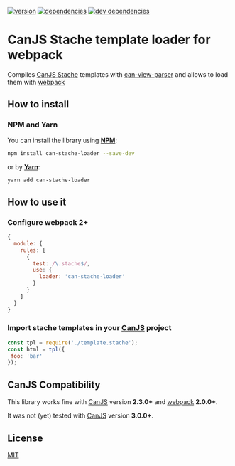 [![version](https://img.shields.io/npm/v/can-stache-loader.svg)](https://www.npmjs.com/package/can-stache-loader)
[![dependencies](https://img.shields.io/david/macku/can-stache-loader.svg)](https://david-dm.org/macku/can-stache-loader)
[![dev dependencies](https://img.shields.io/david/dev/macku/can-stache-loader.svg)](https://david-dm.org/macku/can-stache-loader?type=dev)

# CanJS Stache template loader for webpack

Compiles [CanJS Stache](https://github.com/canjs/can-stache) templates with [can-view-parser](https://github.com/canjs/can-view-parser) and allows to load them with [webpack](https://webpack.github.io/)


## How to install

### NPM and Yarn

You can install the library using [**NPM**](https://www.npmjs.com):

```bash
npm install can-stache-loader --save-dev
```

or by [**Yarn**](https://yarnpkg.com/):

```bash
yarn add can-stache-loader
```

## How to use it


### Configure webpack 2+

```js
{
  module: {
    rules: [
      {
        test: /\.stache$/,
        use: {
          loader: 'can-stache-loader'
        }
      }
    ]
  }
}
```

### Import stache templates in your [CanJS](https://canjs.com/) project

```js
const tpl = require('./template.stache');
const html = tpl({
 foo: 'bar'
});
```

## CanJS Compatibility

This library works fine with [CanJS](https://v2.canjs.com/) version **2.3.0+** and [webpack](https://webpack.github.io/) **2.0.0+**.

It was not (yet) tested with [CanJS](https://canjs.com/) version **3.0.0+**.

## License
[MIT](https://opensource.org/licenses/MIT)

